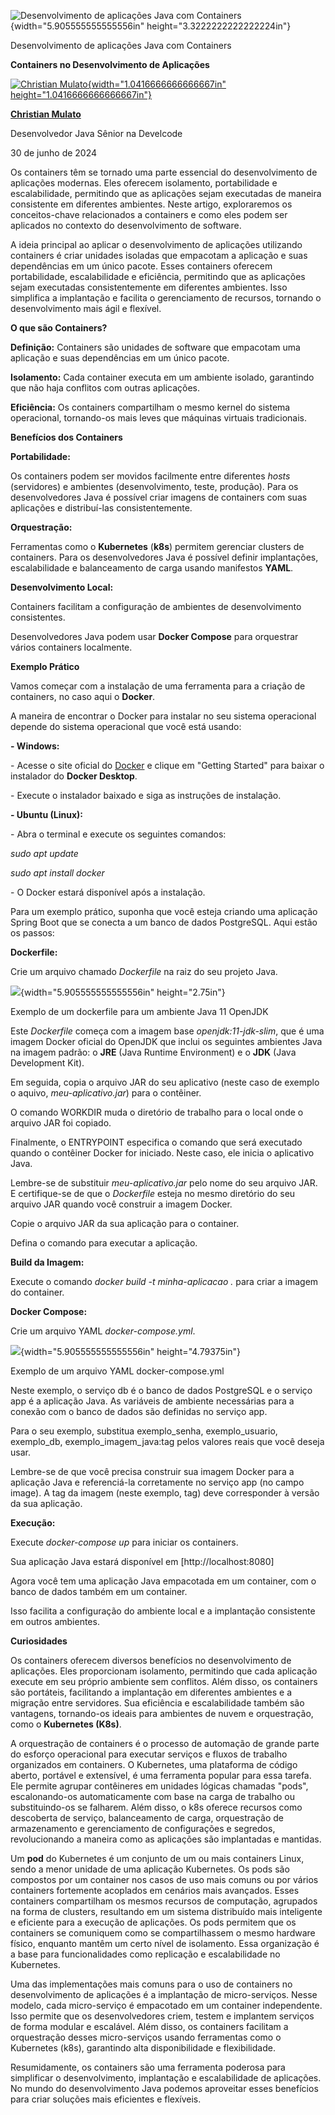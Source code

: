 ![Desenvolvimento de aplicações Java com Containers](temp_media/media/image1.png){width="5.905555555555556in" height="3.3222222222222224in"}

Desenvolvimento de aplicações Java com Containers

**Containers no Desenvolvimento de Aplicações**

[![Christian Mulato](temp_media/media/image2.jpeg){width="1.0416666666666667in" height="1.0416666666666667in"}](https://www.linkedin.com/in/chmulato/)

[**Christian Mulato**](https://www.linkedin.com/in/chmulato/)

Desenvolvedor Java Sênior na Develcode

30 de junho de 2024

Os containers têm se tornado uma parte essencial do desenvolvimento de aplicações modernas. Eles oferecem isolamento, portabilidade e escalabilidade, permitindo que as aplicações sejam executadas de maneira consistente em diferentes ambientes. Neste artigo, exploraremos os conceitos-chave relacionados a containers e como eles podem ser aplicados no contexto do desenvolvimento de software.

A ideia principal ao aplicar o desenvolvimento de aplicações utilizando containers é criar unidades isoladas que empacotam a aplicação e suas dependências em um único pacote. Esses containers oferecem portabilidade, escalabilidade e eficiência, permitindo que as aplicações sejam executadas consistentemente em diferentes ambientes. Isso simplifica a implantação e facilita o gerenciamento de recursos, tornando o desenvolvimento mais ágil e flexível.

**O que são Containers?**

**Definição:** Containers são unidades de software que empacotam uma aplicação e suas dependências em um único pacote.

**Isolamento:** Cada container executa em um ambiente isolado, garantindo que não haja conflitos com outras aplicações.

**Eficiência:** Os containers compartilham o mesmo kernel do sistema operacional, tornando-os mais leves que máquinas virtuais tradicionais.

**Benefícios dos Containers**

**Portabilidade:**

Os containers podem ser movidos facilmente entre diferentes *hosts* (servidores) e ambientes (desenvolvimento, teste, produção). Para os desenvolvedores Java é possível criar imagens de containers com suas aplicações e distribuí-las consistentemente.

**Orquestração:**

Ferramentas como o **Kubernetes** (**k8s**) permitem gerenciar clusters de containers. Para os desenvolvedores Java é possível definir implantações, escalabilidade e balanceamento de carga usando manifestos **YAML**.

**Desenvolvimento Local:**

Containers facilitam a configuração de ambientes de desenvolvimento consistentes.

Desenvolvedores Java podem usar **Docker Compose** para orquestrar vários containers localmente.

**Exemplo Prático**

Vamos começar com a instalação de uma ferramenta para a criação de containers, no caso aqui o **Docker**.

A maneira de encontrar o Docker para instalar no seu sistema operacional depende do sistema operacional que você está usando:

**- Windows:**

\- Acesse o site oficial do [Docker](https://www.docker.com/) e clique em \"Getting Started\" para baixar o instalador do **Docker Desktop**.

\- Execute o instalador baixado e siga as instruções de instalação.

**- Ubuntu (Linux):**

\- Abra o terminal e execute os seguintes comandos:

*sudo apt update*

*sudo apt install docker*

\- O Docker estará disponível após a instalação.

Para um exemplo prático, suponha que você esteja criando uma aplicação Spring Boot que se conecta a um banco de dados PostgreSQL. Aqui estão os passos:

**Dockerfile:**

Crie um arquivo chamado *Dockerfile* na raiz do seu projeto Java.

![](temp_media/media/image3.png){width="5.905555555555556in" height="2.75in"}

Exemplo de um dockerfile para um ambiente Java 11 OpenJDK

Este *Dockerfile* começa com a imagem base *openjdk:11-jdk-slim*, que é uma imagem Docker oficial do OpenJDK que inclui os seguintes ambientes Java na imagem padrão: o **JRE** (Java Runtime Environment) e o **JDK** (Java Development Kit).

Em seguida, copia o arquivo JAR do seu aplicativo (neste caso de exemplo o aquivo, *meu-aplicativo.jar*) para o contêiner.

O comando WORKDIR muda o diretório de trabalho para o local onde o arquivo JAR foi copiado.

Finalmente, o ENTRYPOINT especifica o comando que será executado quando o contêiner Docker for iniciado. Neste caso, ele inicia o aplicativo Java.

Lembre-se de substituir *meu-aplicativo.jar* pelo nome do seu arquivo JAR. E certifique-se de que o *Dockerfile* esteja no mesmo diretório do seu arquivo JAR quando você construir a imagem Docker.

Copie o arquivo JAR da sua aplicação para o container.

Defina o comando para executar a aplicação.

**Build da Imagem:**

Execute o comando *docker build -t minha-aplicacao .* para criar a imagem do container.

**Docker Compose:**

Crie um arquivo YAML *docker-compose.yml*.

![](temp_media/media/image4.png){width="5.905555555555556in" height="4.79375in"}

Exemplo de um arquivo YAML docker-compose.yml

Neste exemplo, o serviço db é o banco de dados PostgreSQL e o serviço app é a aplicação Java. As variáveis de ambiente necessárias para a conexão com o banco de dados são definidas no serviço app.

Para o seu exemplo, substitua exemplo_senha, exemplo_usuario, exemplo_db, exemplo_imagem_java:tag pelos valores reais que você deseja usar.

Lembre-se de que você precisa construir sua imagem Docker para a aplicação Java e referenciá-la corretamente no serviço app (no campo image). A tag da imagem (neste exemplo, tag) deve corresponder à versão da sua aplicação.

**Execução:**

Execute *docker-compose up* para iniciar os containers.

Sua aplicação Java estará disponível em \[http://localhost:8080\]

Agora você tem uma aplicação Java empacotada em um container, com o banco de dados também em um container.

Isso facilita a configuração do ambiente local e a implantação consistente em outros ambientes.

**Curiosidades**

Os containers oferecem diversos benefícios no desenvolvimento de aplicações. Eles proporcionam isolamento, permitindo que cada aplicação execute em seu próprio ambiente sem conflitos. Além disso, os containers são portáteis, facilitando a implantação em diferentes ambientes e a migração entre servidores. Sua eficiência e escalabilidade também são vantagens, tornando-os ideais para ambientes de nuvem e orquestração, como o **Kubernetes (K8s)**.

A orquestração de containers é o processo de automação de grande parte do esforço operacional para executar serviços e fluxos de trabalho organizados em containers. O Kubernetes, uma plataforma de código aberto, portável e extensível, é uma ferramenta popular para essa tarefa. Ele permite agrupar contêineres em unidades lógicas chamadas \"pods\", escalonando-os automaticamente com base na carga de trabalho ou substituindo-os se falharem. Além disso, o k8s oferece recursos como descoberta de serviço, balanceamento de carga, orquestração de armazenamento e gerenciamento de configurações e segredos, revolucionando a maneira como as aplicações são implantadas e mantidas.

Um **pod** do Kubernetes é um conjunto de um ou mais containers Linux, sendo a menor unidade de uma aplicação Kubernetes. Os pods são compostos por um container nos casos de uso mais comuns ou por vários containers fortemente acoplados em cenários mais avançados. Esses containers compartilham os mesmos recursos de computação, agrupados na forma de clusters, resultando em um sistema distribuído mais inteligente e eficiente para a execução de aplicações. Os pods permitem que os containers se comuniquem como se compartilhassem o mesmo hardware físico, enquanto mantêm um certo nível de isolamento. Essa organização é a base para funcionalidades como replicação e escalabilidade no Kubernetes.

Uma das implementações mais comuns para o uso de containers no desenvolvimento de aplicações é a implantação de micro-serviços. Nesse modelo, cada micro-serviço é empacotado em um container independente. Isso permite que os desenvolvedores criem, testem e implantem serviços de forma modular e escalável. Além disso, os containers facilitam a orquestração desses micro-serviços usando ferramentas como o Kubernetes (k8s), garantindo alta disponibilidade e flexibilidade.

Resumidamente, os containers são uma ferramenta poderosa para simplificar o desenvolvimento, implantação e escalabilidade de aplicações. No mundo do desenvolvimento Java podemos aproveitar esses benefícios para criar soluções mais eficientes e flexíveis.
